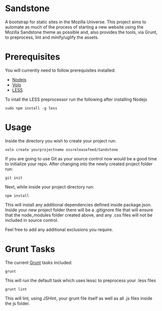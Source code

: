 Sandstone
=========

A bootstrap for static sites in the Mozilla Universe. This project aims to automate as much
of the process of starting a new website using the Mozilla Sandstone theme as possible and,
also provides the tools, via Grunt, to preprocess, lint and minify/uglify the assets.

Prerequisites
=============

You will currently need to follow prerequisites installed:

* [Nodejs][nodejs]
* [Volo][volo]
* [LESS][less]

To intall the LESS preprocessor run the following after installing Nodejs

    sudo npm install -g less

Usage
=====

Inside the directory you wish to create your project run:

    volo create yourprojectname ossreleasefeed/Sandstone

If you are going to use Git as your source control now would be a good time to initialize your repo.
After changing into the newly created project folder run:

    git init

Next, while inside your project directory run:

    npm install

This will install any additional dependencies defined inside package.json. Inside your new project folder
there will be a .gitignore file that will ensure that the node_modules folder created above, and any .css
files will not be included in source control.

Feel free to add any additional exclusions you require.

Grunt Tasks
===========

The current [Grunt][grunt] tasks included:

    grunt

This will run the default task which uses lessc to preprocess your .less files

    grunt lint

This will lint, using JSHint, your grunt file itself as well as all .js files inside the
js folder.

[nodejs]: http://nodejs.org
[volo]: https://github.com/volojs/volo
[less]: https://github.com/cloudhead/less.js
[grunt]: http://github.com/cowboy/grunt
